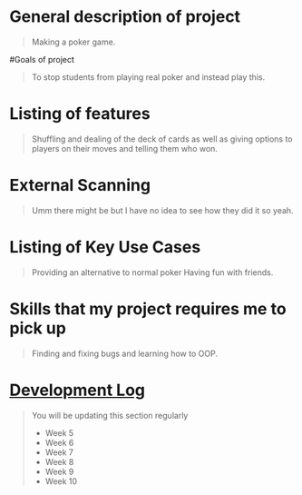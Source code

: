# General description of project
> Making a poker game.

#Goals of project
> To stop students from playing real poker and instead play this.

# Listing of features
> Shuffling and dealing of the deck of cards as well as giving options to players on their moves and telling them who won.

# External Scanning
> Umm there might be but I have no idea to see how they did it so yeah.

# Listing of Key Use Cases
> Providing an alternative to normal poker
> Having fun with friends.

# Skills that my project requires me to pick up
> Finding and fixing bugs and learning how to OOP.

# [Development Log](/devlog.md)
> You will be updating this section regularly
> - Week 5
> - Week 6
> - Week 7
> - Week 8
> - Week 9
> - Week 10
